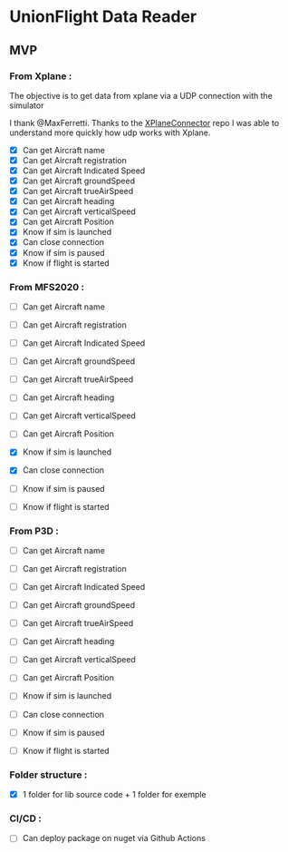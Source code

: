 # UnionFlight Data Reader


## MVP

### From Xplane :

The objective is to get data from xplane via a UDP connection with the simulator

I thank @MaxFerretti. Thanks to the [XPlaneConnector](https://github.com/MaxFerretti/XPlaneConnector) repo  I was able to understand more quickly how udp works with Xplane.

- [x] Can get Aircraft name
- [x] Can get Aircraft registration
- [x] Can get Aircraft Indicated Speed
- [x] Can get Aircraft groundSpeed
- [x] Can get Aircraft trueAirSpeed
- [x] Can get Aircraft heading
- [x] Can get Aircraft verticalSpeed
- [x] Can get Aircraft Position
- [x] Know if sim is launched
- [x] Can close connection
- [x] Know if sim is paused
- [x] Know if flight is started

### From MFS2020 :

- [ ] Can get Aircraft name
- [ ] Can get Aircraft registration
- [ ] Can get Aircraft Indicated Speed
- [ ] Can get Aircraft groundSpeed
- [ ] Can get Aircraft trueAirSpeed
- [ ] Can get Aircraft heading
- [ ] Can get Aircraft verticalSpeed
- [ ] Can get Aircraft Position
- [x] Know if sim is launched
- [x] Can close connection
- [ ] Know if sim is paused
- [ ] Know if flight is started


### From P3D :

- [ ] Can get Aircraft name
- [ ] Can get Aircraft registration
- [ ] Can get Aircraft Indicated Speed
- [ ] Can get Aircraft groundSpeed
- [ ] Can get Aircraft trueAirSpeed
- [ ] Can get Aircraft heading
- [ ] Can get Aircraft verticalSpeed
- [ ] Can get Aircraft Position
- [ ] Know if sim is launched
- [ ] Can close connection
- [ ] Know if sim is paused
- [ ] Know if flight is started


### Folder structure :
- [x] 1 folder for lib source code + 1 folder for exemple

### CI/CD :

- [ ] Can deploy package on nuget via Github Actions